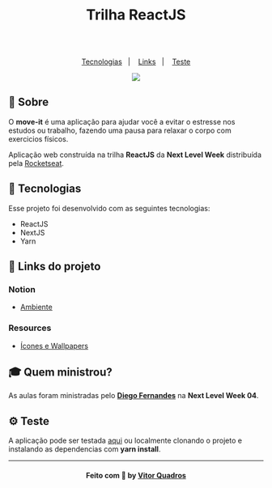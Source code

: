 <h3 align="center">
    <h1 align="center">Trilha ReactJS</h1>
    <br><br>
    <p align="center">
      <a href="#-tecnologias">Tecnologias</a>&nbsp;&nbsp;&nbsp;|&nbsp;&nbsp;&nbsp;
      <a href="#-links-do-projeto">Links</a>&nbsp;&nbsp;&nbsp;|&nbsp;&nbsp;&nbsp;
      <a href="#-teste">Teste</a>
  </p>

</h3>
<p align="center">
  <a href="https://rocketseat.com.br">
    <img src="https://i.imgur.com/1o7urkT.png">
  </a>
</p>

## 🔖 Sobre

O <strong>move-it</strong> é uma aplicação para ajudar você a evitar o estresse nos estudos ou trabalho, fazendo uma pausa para relaxar o corpo com exercicios físicos.

Aplicação web construída na trilha <strong>ReactJS</strong> da <strong>Next Level Week</strong> distribuída pela [Rocketseat](https://rocketseat.com.br/).

## 🚀 Tecnologias

Esse projeto foi desenvolvido com as seguintes tecnologias:

- ReactJS
- NextJS
- Yarn

## 🔗 Links do projeto

### Notion

- [Ambiente](https://www.notion.so/Configura-es-do-ambiente-Node-js-ae9fea3f78894139af4268d198294e2a)

### Resources

- [Ícones e Wallpapers](https://drive.google.com/drive/folders/11fxy_LmTD6S1FGTQbeu47QPLzvyuEGSs)

## 🎓 Quem ministrou?

As aulas foram ministradas pelo **[Diego Fernandes](https://github.com/diego3g)** na **Next Level Week 04**.

## ⚙️ Teste

A aplicação pode ser testada [aqui](move-it-git-master-vitorquadros.vercel.app)
ou localmente clonando o projeto e instalando as dependencias com <strong>yarn install</strong>.

---

<h4 align="center">
    Feito com 💜 by <a href="https://github.com/VitorQuadros" target="_blank">Vitor Quadros</a>
</h4>
